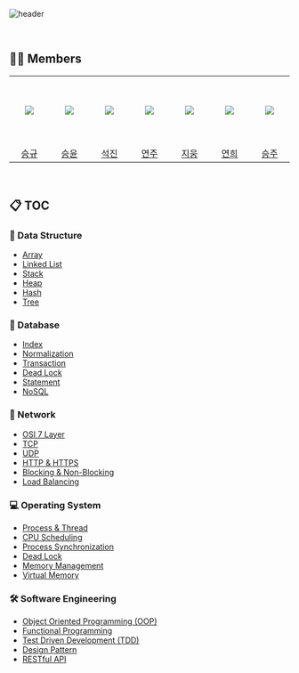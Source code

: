 ![header](https://capsule-render.vercel.app/api?type=soft&color=auto&height=300&section=header&text=CS-Itzy&desc=Computer%20Science%20Study%20Group!&fontSize=90&descAlignY=70&&animation=twinkling)

<br />

## 👨‍💻 Members

<table>
  <tr height="125px">
    <td align="center" width="120px">
      <a href="https://github.com/ed-kyu"><img src="https://avatars.githubusercontent.com/u/76573337?v=4"/></a>
    </td>
    <td align="center" width="120px">
      <a href="https://github.com/YoonBaek/"><img src="https://avatars.githubusercontent.com/u/69225659?v=4"/></a>
    </td>
    <td align="center" width="120px">
      <a href="https://github.com/seokzin/"><img src="https://avatars.githubusercontent.com/u/43740455?v=4"/></a>
    </td>
    <td align="center" width="120px">
      <a href="https://github.com/Julia-we-s2"><img src="https://avatars.githubusercontent.com/u/77710182?v=4"/></a>
    </td>
    <td align="center" width="120px">
      <a href="https://github.com/j2woong1"><img src="https://avatars.githubusercontent.com/u/25497798?v=4"/></a>
    </td>
    <td align="center" width="120px">
      <a href="https://github.com/devpla/"><img src="https://avatars.githubusercontent.com/u/87457066?v=4"/></a>
    </td>
    <td align="center" width="120px">
      <a href="https://github.com/chaselover/"><img src="https://avatars.githubusercontent.com/u/79824434?v=4"/></a>
    </td>
  </tr>
  <tr height="">
    <td align="center" width="120px">
      <a href="https://github.com/ed-kyu">승규</a>
    </td>
    <td align="center" width="120px">
      <a href="https://github.com/YoonBaek/">승윤</a>
    </td>
    <td align="center" width="120px">
      <a href="https://github.com/seokzin/">석진</a>
    </td>
    <td align="center" width="120px">
      <a href="https://github.com/Julia-we-s2">연주</a>
    </td>
    <td align="center" width="120px">
      <a href="https://github.com/j2woong1">지웅</a>
    </td>
    <td align="center" width="120px">
      <a href="https://github.com/devpla/">연희</a>
    </td>
    <td align="center" width="120px">
      <a href="https://github.com/chaselover/">승주</a>
    </td>
  </tr>
</table>

<br />

## 📋 TOC

### 🧮 Data Structure

- [Array](./data_structure/Array.md)
- [Linked List](./data_structure/Linked_list.md)
- [Stack](./data_structure/Stack.md)
- [Heap](./data_structure/Heap.md)
- [Hash](./data_structure/Hash.md)
- [Tree](./data_structure/Tree.md)

### 💾 Database

- [Index](#)
- [Normalization](#)
- [Transaction](#)
- [Dead Lock](#)
- [Statement](#)
- [NoSQL](#)

### 📡 Network

- [OSI 7 Layer](#)
- [TCP](#)
- [UDP](#)
- [HTTP & HTTPS](#)
- [Blocking & Non-Blocking](#)
- [Load Balancing](#)

### 💻 Operating System

- [Process & Thread](#)
- [CPU Scheduling](#)
- [Process Synchronization](#)
- [Dead Lock](#)
- [Memory Management](#)
- [Virtual Memory](#)

### 🛠 Software Engineering

- [Object Oriented Programming (OOP)](#)
- [Functional Programming](#)
- [Test Driven Development (TDD)](#)
- [Design Pattern](#)
- [RESTful API](#)
